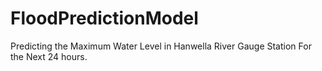 # FloodPredictionModel
Predicting the Maximum Water Level in Hanwella River Gauge Station For the Next 24 hours.
